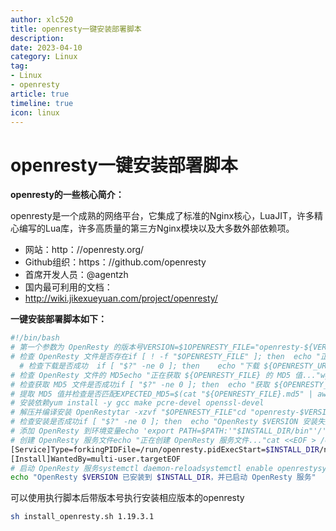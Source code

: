 ```yaml
---
author: xlc520
title: openresty一键安装部署脚本
description:
date: 2023-04-10
category: Linux
tag: 
- Linux
- openresty
article: true
timeline: true
icon: linux
---
```


# openresty一键安装部署脚本

**openresty的一些核心简介：**



openresty是一个成熟的网络平台，它集成了标准的Nginx核心，LuaJIT，许多精心编写的Lua库，许多高质量的第三方Nginx模块以及大多数外部依赖项。

- 网站：http：//openresty.org/
- Github组织：https：//github.com/openresty
- 首席开发人员：@agentzh
- 国内最可利用的文档：
- http://wiki.jikexueyuan.com/project/openresty/



**一键安装部署脚本如下：**

```sh
#!/bin/bash
# 第一个参数为 OpenResty 的版本号VERSION=$1OPENRESTY_FILE="openresty-${VERSION}.tar.gz"OPENRESTY_URL="https://openresty.org/download/${OPENRESTY_FILE}"OPENRESTY_MD5_URL="${OPENRESTY_URL}.md5"INSTALL_DIR="/data/openresty"
# 检查 OpenResty 文件是否存在if [ ! -f "$OPENRESTY_FILE" ]; then  echo "正在下载 ${OPENRESTY_URL}..."  wget "$OPENRESTY_URL"
  # 检查下载是否成功  if [ "$?" -ne 0 ]; then    echo "下载 ${OPENRESTY_URL} 失败"    exit 1  fifi
# 检查 OpenResty 文件的 MD5echo "正在获取 ${OPENRESTY_FILE} 的 MD5 值..."wget "$OPENRESTY_MD5_URL"
# 检查获取 MD5 文件是否成功if [ "$?" -ne 0 ]; then  echo "获取 ${OPENRESTY_MD5_URL} 失败"  exit 1fi
# 提取 MD5 值并检查是否匹配EXPECTED_MD5=$(cat "${OPENRESTY_FILE}.md5" | awk '{ print $1 }')ACTUAL_MD5=$(md5sum "$OPENRESTY_FILE" | awk '{ print $1 }')if [ "$EXPECTED_MD5" != "$ACTUAL_MD5" ]; then  echo "下载的 ${OPENRESTY_FILE} 文件的 MD5 值不匹配"  exit 1fi
# 安装依赖yum install -y gcc make pcre-devel openssl-devel
# 解压并编译安装 OpenRestytar -xzvf "$OPENRESTY_FILE"cd "openresty-$VERSION"./configure --prefix="$INSTALL_DIR"makemake install
# 检查安装是否成功if [ "$?" -ne 0 ]; then  echo "OpenResty $VERSION 安装失败"  exit 1fi
# 添加 OpenResty 到环境变量echo 'export PATH=$PATH:'"$INSTALL_DIR/bin"'/' >> /etc/profilesource /etc/profile
# 创建 OpenResty 服务文件echo "正在创建 OpenResty 服务文件..."cat <<EOF > /etc/systemd/system/openresty.service[Unit]Description=OpenResty HTTP ServerAfter=network.target
[Service]Type=forkingPIDFile=/run/openresty.pidExecStart=$INSTALL_DIR/nginx/sbin/nginx -c $INSTALL_DIR/nginx/conf/nginx.confExecReload=/bin/kill -s HUP \$MAINPIDExecStop=/bin/kill -s QUIT \$MAINPIDPrivateTmp=true
[Install]WantedBy=multi-user.targetEOF
# 启动 OpenResty 服务systemctl daemon-reloadsystemctl enable openrestysystemctl start openresty
echo "OpenResty $VERSION 已安装到 $INSTALL_DIR，并已启动 OpenResty 服务"
```

可以使用执行脚本后带版本号执行安装相应版本的openresty

```sh
sh install_openresty.sh 1.19.3.1
```